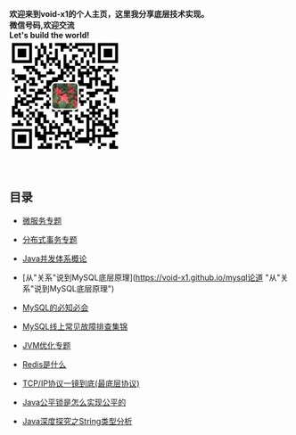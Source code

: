 
<b>欢迎来到void-x1的个人主页，这里我分享底层技术实现。<br>
微信号码,欢迎交流<br>Let's build the world!<br><img style="height:200px" src="imgs/wx_id.jpg"/>   <br><br></b><br>


目录
--

- [微服务专题](https://void-x1.github.io/微服务专题)

- [分布式事务专题](https://void-x1.github.io/分布式事务)

- [Java并发体系概论](https://void-x1.github.io/java并发概论)

- [从"关系"说到MySQL底层原理](https://void-x1.github.io/mysql论道 "从"关系"说到MySQL底层原理")

- [MySQL的必知必会](https://void-x1.github.io/mysql的必知必会 "Mysql的必知必会")

- [MySQL线上常见故障排查集锦](https://void-x1.github.io/mysql线上常见故障排查集锦 "MySQL线上常见故障排查集锦")

- [JVM优化专题](https://void-x1.github.io/jvm_op)

- [Redis是什么](https://void-x1.github.io/redis1)

- [TCP/IP协议一镜到底(最底层协议)](https://void-x1.github.io/tcpip)

- [Java公平锁是怎么实现公平的](https://void-x1.github.io/Java公平锁是怎么实现公平的)

- [Java深度探究之String类型分析](https://void-x1.github.io/Java深度探究String类型分析)
